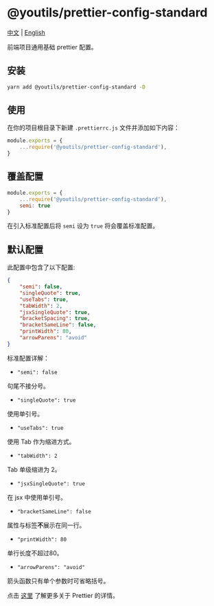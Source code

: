 # @youtils/prettier-config-standard

[中文](https://github.com/lexmin0412/youtils-prettier-config-standard/blob/main/README.zh-cn.md) | [English](https://github.com/lexmin0412/youtils-prettier-config-standard/blob/main/README.md)

前端项目通用基础 prettier 配置。

## 安装

```bash
yarn add @youtils/prettier-config-standard -D
```

## 使用

在你的项目根目录下新建 `.prettierrc.js` 文件并添加如下内容：

```js
module.exports = {
	...require('@youtils/prettier-config-standard'),
}
```

## 覆盖配置

```js
module.exports = {
	...require('@youtils/prettier-config-standard'),
	semi: true
}
```

在引入标准配置后将 `semi` 设为 `true` 将会覆盖标准配置。

## 默认配置

此配置中包含了以下配置:

```json
{
	"semi": false,
	"singleQuote": true,
	"useTabs": true,
	"tabWidth": 2,
	"jsxSingleQuote": true,
	"bracketSpacing": true,
	"bracketSameLine": false,
	"printWidth": 80,
	"arrowParens": "avoid"
}
```

标准配置详解：

- `"semi": false`

句尾不接分号。

- `"singleQuote": true`

使用单引号。

- `"useTabs": true`

使用 Tab 作为缩进方式。

- `"tabWidth": 2`

Tab 单级缩进为 2。

- `"jsxSingleQuote": true`

在 jsx 中使用单引号。

- `"bracketSameLine": false`

属性与标签**不**展示在同一行。

- `"printWidth": 80`

单行长度不超过80。

- `"arrowParens": "avoid"`

箭头函数只有单个参数时可省略括号。

点击 [这里](https://prettier.io/docs) 了解更多关于 Prettier 的详情。
